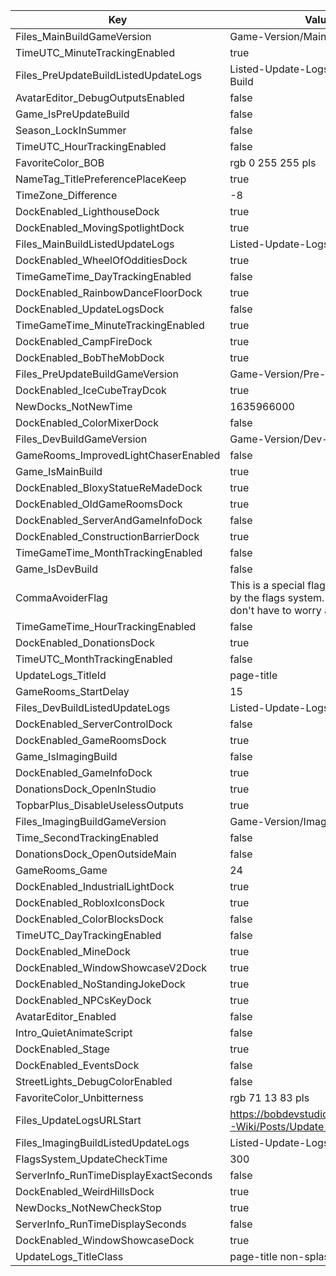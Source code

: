 | Key | Value |
|-|-|
| Files_MainBuildGameVersion | Game-Version/Main-Build |
| TimeUTC_MinuteTrackingEnabled | true |
| Files_PreUpdateBuildListedUpdateLogs | Listed-Update-Logs/Pre-Update-Build |
| AvatarEditor_DebugOutputsEnabled | false |
| Game_IsPreUpdateBuild | false |
| Season_LockInSummer | false |
| TimeUTC_HourTrackingEnabled | false |
| FavoriteColor_BOB | rgb 0 255 255 pls |
| NameTag_TitlePreferencePlaceKeep | true |
| TimeZone_Difference | -8 |
| DockEnabled_LighthouseDock | true |
| DockEnabled_MovingSpotlightDock | true |
| Files_MainBuildListedUpdateLogs | Listed-Update-Logs/Main-Build |
| DockEnabled_WheelOfOdditiesDock | true |
| TimeGameTime_DayTrackingEnabled | false |
| DockEnabled_RainbowDanceFloorDock | true |
| DockEnabled_UpdateLogsDock | false |
| TimeGameTime_MinuteTrackingEnabled | true |
| DockEnabled_CampFireDock | true |
| DockEnabled_BobTheMobDock | true |
| Files_PreUpdateBuildGameVersion | Game-Version/Pre-Update-Build |
| DockEnabled_IceCubeTrayDcok | true |
| NewDocks_NotNewTime | 1635966000 |
| DockEnabled_ColorMixerDock | false |
| Files_DevBuildGameVersion | Game-Version/Dev-Build |
| GameRooms_ImprovedLightChaserEnabled | false |
| Game_IsMainBuild | true |
| DockEnabled_BloxyStatueReMadeDock | true |
| DockEnabled_OldGameRoomsDock | true |
| DockEnabled_ServerAndGameInfoDock | false |
| DockEnabled_ConstructionBarrierDock | true |
| TimeGameTime_MonthTrackingEnabled | false |
| Game_IsDevBuild | false |
| CommaAvoiderFlag | This is a special flag as it is ignored by the flags system. It is just here so I don't have to worry about commas. |
| TimeGameTime_HourTrackingEnabled | false |
| DockEnabled_DonationsDock | true |
| TimeUTC_MonthTrackingEnabled | false |
| UpdateLogs_TitleId | page-title |
| GameRooms_StartDelay | 15 |
| Files_DevBuildListedUpdateLogs | Listed-Update-Logs/Dev-Build |
| DockEnabled_ServerControlDock | false |
| DockEnabled_GameRoomsDock | true |
| Game_IsImagingBuild | false |
| DockEnabled_GameInfoDock | true |
| DonationsDock_OpenInStudio | true |
| TopbarPlus_DisableUselessOutputs | true |
| Files_ImagingBuildGameVersion | Game-Version/Imaging-Build |
| Time_SecondTrackingEnabled | false |
| DonationsDock_OpenOutsideMain | false |
| GameRooms_Game | 24 |
| DockEnabled_IndustrialLightDock | true |
| DockEnabled_RobloxIconsDock | true |
| DockEnabled_ColorBlocksDock | false |
| TimeUTC_DayTrackingEnabled | false |
| DockEnabled_MineDock | true |
| DockEnabled_WindowShowcaseV2Dock | true |
| DockEnabled_NoStandingJokeDock | true |
| DockEnabled_NPCsKeyDock | true |
| AvatarEditor_Enabled | false |
| Intro_QuietAnimateScript | false |
| DockEnabled_Stage | true |
| DockEnabled_EventsDock | false |
| StreetLights_DebugColorEnabled | false |
| FavoriteColor_Unbitterness | rgb 71 13 83 pls |
| Files_UpdateLogsURLStart | https://bobdevstudio.github.io/RBAP-Wiki/Posts/Update-Log |
| Files_ImagingBuildListedUpdateLogs | Listed-Update-Logs/Imaging-Build |
| FlagsSystem_UpdateCheckTime | 300 |
| ServerInfo_RunTimeDisplayExactSeconds | false |
| DockEnabled_WeirdHillsDock | true |
| NewDocks_NotNewCheckStop | true |
| ServerInfo_RunTimeDisplaySeconds | false |
| DockEnabled_WindowShowcaseDock | true |
| UpdateLogs_TitleClass | page-title non-splash-page-title |